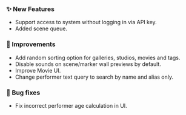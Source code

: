 ### ✨ New Features
* Support access to system without logging in via API key.
* Added scene queue.

### 🎨 Improvements
* Add random sorting option for galleries, studios, movies and tags.
* Disable sounds on scene/marker wall previews by default.
* Improve Movie UI.
* Change performer text query to search by name and alias only.

### 🐛 Bug fixes
* Fix incorrect performer age calculation in UI.
